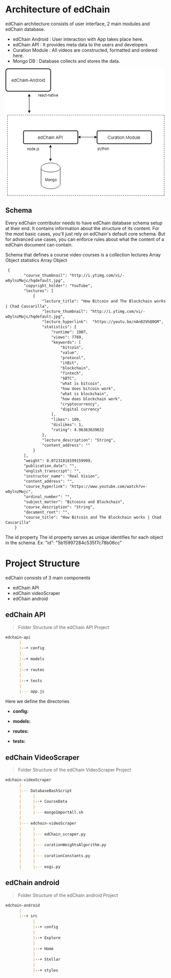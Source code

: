 # Architecture of edChain

edChain architecture consists of user interface, 2 main modules and edChain database.
* edChain Android : User interaction with App takes place here. 
* edChain API : It provides meta data to the users and developers
* Curation Module : All videos are constructed, formatted and ordered here.
* Mongo DB : Database collects and stores the data.

![Architecture Icon](https://raw.githubusercontent.com/PriyaGobburi/slate/master/source/images/edChain_Architecture.jpg)



## Schema
Every edChain contributor needs to have edChain database schema setup at their end. 
It contains information about the structure of its content. For the most basic cases, you'll just rely on edChain's default core schema. But for advanced use cases, you can enforce rules about what the content of a edChain document can contain.

Schema that defines a course video
courses is a collection
lectures Array Object
statistics Array Object

```
 {     
        "course_thumbnail": "http://i.ytimg.com/vi/-w0ylnzMwjc/hqdefault.jpg",
        "copyright_holder": "YouTube",
        "lectures": [
            {
                "lecture_title": "How Bitcoin and The Blockchain works | Chad Cascarilla",
                "lecture_thumbnail": "http://i.ytimg.com/vi/-w0ylnzMwjc/hqdefault.jpg",
                "lecture_hyperlink":  "https://youtu.be/nAn02VhQ0GM",
                "statistics": {
                    "runtime": 1907,
                    "views": 7769,
                    "keywords": [
                        "bitcoin",
                        "value",
                        "protocol",
                        "itBit",
                        "blockchain",
                        "fintech",
                        "$BTC",
                        "what is bitcoin",
                        "how does bitcoin work",
                        "what is blockchain",
                        "how does blockchain work",
                        "cryptocurrency",
                        "digital currency"
                    ],
                    "likes": 109,
                    "dislikes": 1,
                    "rating": 4.96363639832
                },
                "lecture_description": "String",
                "content_address": ""
            }
        ],
        "weight": 0.07231818199159999,
        "publication_date": "",
        "english_transcript": "",
        "instructor_name": "Real Vision",
        "content_address": "",
        "course_hyperlink": "https://www.youtube.com/watch?v=-w0ylnzMwjc",
        "ordinal_number": "",
        "subject_matter": "Bitcoins and Blockchain",
        "course_description": "String",
        "document_root": "",
        "course_title": "How Bitcoin and The Blockchain works | Chad Cascarilla"
    }
```
The id property
The id property serves as unique identifies for each object in the schema.
Ex: 
"id": "5b15997284c535f7c78b06cc"

# Project Structure

edChain consists of 3 main components
* edChain API
* edChain videoScraper
* edChain android

<aside class="notice">
  
</aside>

## edChain API

> Folder Structure of the edChain API Project

```markdown
edchain-api
      |
      |--+ config
      |
      |--+ models
      |
      |--+ routes
      |
      |--+ tests
      |
      |--- app.js
```

Here we define the directories

* <strong>config:</strong>

* <strong>models:</strong>

* <strong>routes:</strong>

* <strong>tests:</strong>


## edChain VideoScraper



> Folder Structure of the edChain VideoScraper Project

```markdown
edchain-videoScraper
      |
      |--- DatabaseBashScript
      |     |
      |     |--+ CourseData
      |     |
      |     |--- mongoImportAll.sh
      |
      |--- edchain-videoScraper
      |     |
      |     |--- edChain_scraper.py
      |     |
      |     |--- curationWeightsAlgorithm.py
      |     |
      |     |--- curationConstants.py
      |     |
      |     |--- wsgi.py
```

## edChain android

> Folder Structure of the edChain android Project

```markdown
edchain-android
      |
      |--+ src
            |
            |--+ config
            |
      	    |--+ Explore
      	    |
            |--+ Home
            |
            |--+ Stellar
            |
            |--+ styles
```

